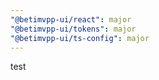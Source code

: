 ```yaml
---
"@betimvpp-ui/react": major
"@betimvpp-ui/tokens": major
"@betimvpp-ui/ts-config": major
---
```


test
